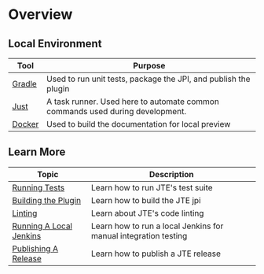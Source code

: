 # Overview

## Local Environment

| Tool                                         | Purpose                                                                       |
|----------------------------------------------|-------------------------------------------------------------------------------|
| [Gradle]( https://gradle.org)                | Used to run unit tests, package the JPI, and publish the plugin               |
| [Just](https://github.com/casey/just)        | A task runner. Used here to automate common commands used during development. |
| [Docker](https://www.docker.com/get-started) | Used to build the documentation for local preview                             |

## Learn More

| Topic                                         | Description                                                     |
|-----------------------------------------------|-----------------------------------------------------------------|
| [Running Tests](./running-tests.md)           | Learn how to run JTE's test suite                               |
| [Building the Plugin](./building.md)          | Learn how to build the JTE jpi                                  |
| [Linting](./linting.md)                       | Learn about JTE's code linting                                  |
| [Running A Local Jenkins](./local-jenkins.md) | Learn how to run a local Jenkins for manual integration testing |
| [Publishing A Release](releasing.md)          | Learn how to publish a JTE release                              |

